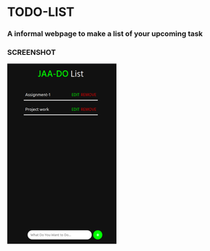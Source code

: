 # TODO-LIST
### A informal webpage to make a list of your upcoming task

### SCREENSHOT
<img src=screenshot.png alt="screenshot" width="50%" height="50%">
